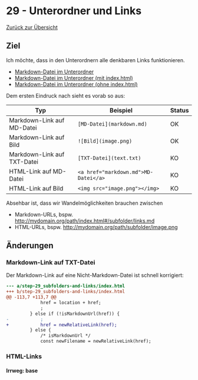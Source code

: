 29 -  Unterordner und Links
===========================

[Zurück zur Übersicht][MAIN]

Ziel
----

Ich möchte, dass in den Unterordnern alle denkbaren Links funktionieren.

- [Markdown-Datei im Unterordner](subfolder/links.md)
- <a href="index.html#subfolder/links.md">Markdown-Datei im Unterordner (mit index.html)</a>
- <a href="#subfolder/links.md">Markdown-Datei im Unterordner (ohne index.html)</a>

Dem ersten Eindruck nach sieht es vorab so aus:

Typ | Beispiel | Status
----|---|---
Markdown-Link auf MD-Datei  | `[MD-Datei](markdown.md)` | OK
Markdown-Link auf Bild      | `![Bild](image.png)`      | OK
Markdown-Link auf TXT-Datei | `[TXT-Datei](text.txt)`   | KO
HTML-Link auf MD-Datei      | `<a href="markdown.md">MD-Datei</a>` | KO
HTML-Link auf Bild          | `<img src="image.png"></img>` | KO

Absehbar ist, dass wir Wandelmöglichkeiten brauchen zwischen

- Markdown-URLs, bspw. http://mydomain.org/path/index.html#/subfolder/links.md
- HTML-URLs, bspw. http://mydomain.org/path/subfolder/image.png

Änderungen
----------

### Markdown-Link auf TXT-Datei

Der Markdown-Link auf eine Nicht-Markdown-Datei ist schnell korrigiert:

```diff
--- a/step-29_subfolders-and-links/index.html
+++ b/step-29_subfolders-and-links/index.html
@@ -113,7 +113,7 @@
             href = location + href;
             ;
         } else if (!isMarkdownUrl(href)) {
-            ;
+            href = newRelativeLink(href);
         } else {
             /* isMarkdownUrl */
             const newFilename = newRelativeLink(href);
```

### HTML-Links

#### Irrweg: base


[MAIN]:  ../README.md

